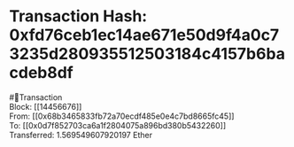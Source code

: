 
Transaction Hash: 0xfd76ceb1ec14ae671e50d9f4a0c73235d280935512503184c4157b6bacdeb8df
====================================================================================
  
#💸Transaction  
Block: [[14456676]]  
From: [[0x68b3465833fb72a70ecdf485e0e4c7bd8665fc45]]  
To: [[0x0d7f852703ca6a1f2804075a896bd380b5432260]]  
Transferred: 1.569549607920197 Ether